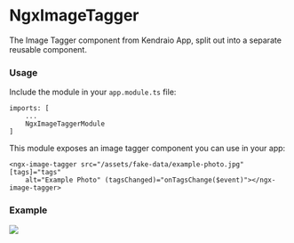 # NgxImageTagger

The Image Tagger component from Kendraio App, split out into a separate reusable component.

### Usage 

Include the module in your `app.module.ts` file:

    imports: [
        ...
        NgxImageTaggerModule
    ]

This module exposes an image tagger component you can use in your app:

    <ngx-image-tagger src="/assets/fake-data/example-photo.jpg" [tags]="tags"
        alt="Example Photo" (tagsChanged)="onTagsChange($event)"></ngx-image-tagger>

### Example

![](https://raw.githubusercontent.com/kendraio/kendraio-app/develop/docs/_static/images/tagger-example.png)
